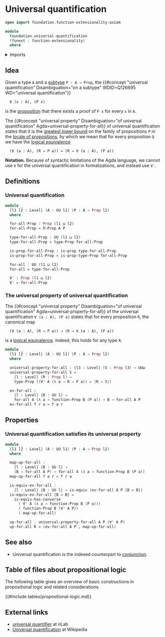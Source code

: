 # Universal quantification

```agda
open import foundation.function-extensionality-axiom

module
  foundation.universal-quantification
  (funext : function-extensionality)
  where
```

<details><summary>Imports</summary>

```agda
open import foundation.dependent-pair-types
open import foundation.dependent-products-propositions funext
open import foundation.evaluation-functions
open import foundation.logical-equivalences funext
open import foundation.propositional-truncations funext
open import foundation.universe-levels

open import foundation-core.equivalences
open import foundation-core.function-types
open import foundation-core.propositions
```

</details>

## Idea

Given a type `A` and a [subtype](foundation-core.subtypes.md) `P : A → Prop`,
the
{{#concept "universal quantification" Disambiguation="on a subtype" WDID=Q126695 WD="universal quantification"}}

```text
  ∀ (x : A), (P x)
```

is the [proposition](foundation-core.propositions.md) that there exists a proof
of `P x` for every `x` in `A`.

The
{{#concept "universal property" Disambiguation="of universal quantification" Agda=universal-property-for-all}}
of universal quantification states that it is the
[greatest lower bound](order-theory.greatest-lower-bounds-large-posets.md) on
the family of propositions `P` in the
[locale of propositions](foundation.large-locale-of-propositions.md), by which
we mean that for every proposition `Q` we have the
[logical equivalence](foundation.logical-equivalences.md)

```text
  (∀ (a : A), (R → P a)) ↔ (R → ∀ (a : A), (P a))
```

**Notation.** Because of syntactic limitations of the Agda language, we cannot
use `∀` for the universal quantification in formalizations, and instead use
`∀'`.

## Definitions

### Universal quantification

```agda
module _
  {l1 l2 : Level} (A : UU l1) (P : A → Prop l2)
  where

  for-all-Prop : Prop (l1 ⊔ l2)
  for-all-Prop = Π-Prop A P

  type-for-all-Prop : UU (l1 ⊔ l2)
  type-for-all-Prop = type-Prop for-all-Prop

  is-prop-for-all-Prop : is-prop type-for-all-Prop
  is-prop-for-all-Prop = is-prop-type-Prop for-all-Prop

  for-all : UU (l1 ⊔ l2)
  for-all = type-for-all-Prop

  ∀' : Prop (l1 ⊔ l2)
  ∀' = for-all-Prop
```

### The universal property of universal quantification

The
{{#concept "universal property" Disambiguation="of universal quantification" Agda=universal-property-for-all}}
of the universal quantification `∀ (a : A), (P a)` states that for every
proposition `R`, the canonical map

```text
  (∀ (a : A), (R → P a)) → (R → ∀ (a : A), (P a))
```

is a [logical equivalence](foundation.logical-equivalences.md). Indeed, this
holds for any type `R`.

```agda
module _
  {l1 l2 : Level} (A : UU l1) (P : A → Prop l2)
  where

  universal-property-for-all : {l3 : Level} (S : Prop l3) → UUω
  universal-property-for-all S =
    {l : Level} (R : Prop l) →
    type-Prop ((∀' A (λ a → R ⇒ P a)) ⇔ (R ⇒ S))

  ev-for-all :
    {l : Level} {B : UU l} →
    for-all A (λ a → function-Prop B (P a)) → B → for-all A P
  ev-for-all f r a = f a r
```

## Properties

### Universal quantification satisfies its universal property

```agda
module _
  {l1 l2 : Level} (A : UU l1) (P : A → Prop l2)
  where

  map-up-for-all :
    {l : Level} {B : UU l} →
    (B → for-all A P) → for-all A (λ a → function-Prop B (P a))
  map-up-for-all f a r = f r a

  is-equiv-ev-for-all :
    {l : Level} {B : UU l} → is-equiv (ev-for-all A P {B = B})
  is-equiv-ev-for-all {B = B} =
    is-equiv-has-converse
      ( ∀' A (λ a → function-Prop B (P a)))
      ( function-Prop B (∀' A P))
      ( map-up-for-all)

  up-for-all : universal-property-for-all A P (∀' A P)
  up-for-all R = (ev-for-all A P , map-up-for-all)
```

## See also

- Universal quantification is the indexed counterpart to
  [conjunction](foundation.conjunction.md).

## Table of files about propositional logic

The following table gives an overview of basic constructions in propositional
logic and related considerations.

{{#include tables/propositional-logic.md}}

## External links

- [universal quantifier](https://ncatlab.org/nlab/show/universal+quantifier) at
  $n$Lab
- [Universal quantification](https://en.wikipedia.org/wiki/Universal_quantification)
  at Wikipedia

